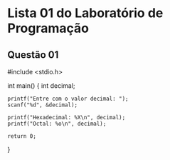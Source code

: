 # Lista 01 do Laboratório de Programação

## Questão 01

#include <stdio.h>

int main() {
    int decimal;

    printf("Entre com o valor decimal: ");
    scanf("%d", &decimal);

    printf("Hexadecimal: %X\n", decimal);
    printf("Octal: %o\n", decimal);

    return 0;
}

